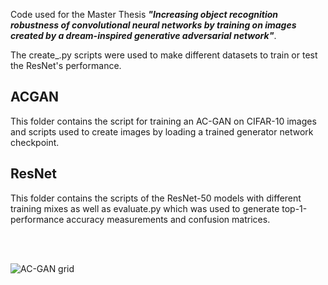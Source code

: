 Code used for the Master Thesis ***"Increasing object recognition robustness of convolutional neural networks by training on images created by a dream-inspired generative adversarial network"***.

The create_.py scripts were used to make different datasets to train or test the ResNet's performance.


## ACGAN
This folder contains the script for training an AC-GAN on CIFAR-10 images and scripts used to create images by loading a trained generator network checkpoint.

## ResNet
This folder contains the scripts of the ResNet-50 models with different training mixes as well as evaluate.py which was used to generate top-1-performance accuracy measurements and confusion matrices.


<br/>
<br/>


![AC-GAN grid](https://user-images.githubusercontent.com/106072039/211436223-c033e8a3-9494-462c-bd32-d436604d2768.jpg)
